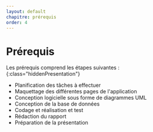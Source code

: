 ```yaml
---
layout: default
chapitre: prérequis
order: 4
---
```

# Prérequis 

Les prérequis comprend les étapes suivantes :
{:class="hiddenPresentation"}

- Planification des tâches à effectuer
- Maquettage des différentes pages de l'application
- Conception logicielle sous forme de diagrammes UML 
- Conception de la base de données 
- Codage et réalisation et test
- Rédaction du rapport
- Préparation de la présentation

<!-- new slide -->

